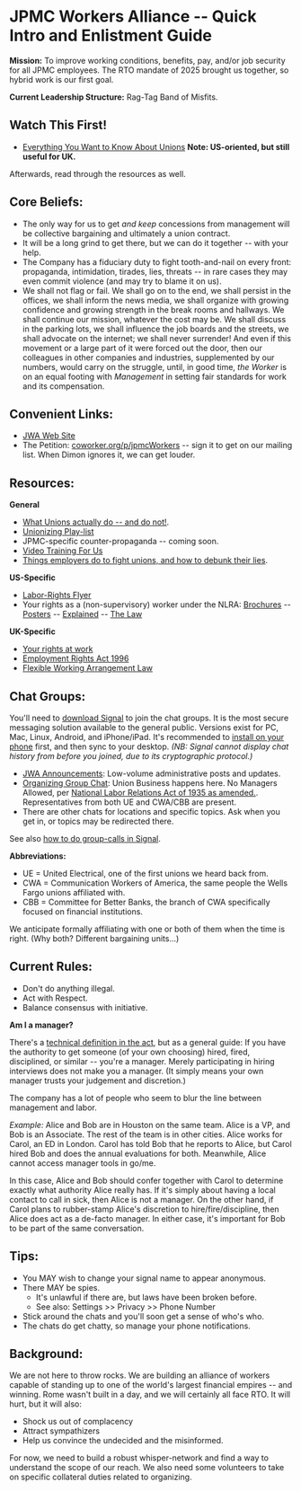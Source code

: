 # JPMC Workers Alliance -- Quick Intro and Enlistment Guide

**Mission:** To improve working conditions, benefits, pay, and/or job security for all JPMC employees. The RTO mandate of 2025 brought us together, so hybrid work is our first goal.

**Current Leadership Structure:** Rag-Tag Band of Misfits.

## Watch This First!

* [Everything You Want to Know About Unions](https://www.youtube.com/watch?v=Bd5x7vRZlT4) **Note: US-oriented, but still useful for UK.**

Afterwards, read through the resources as well.

## Core Beliefs:

* The only way for us to get *and keep* concessions from management will be collective bargaining and ultimately a union contract.
* It will be a long grind to get there, but we can do it together -- with your help.
* The Company has a fiduciary duty to fight tooth-and-nail on every front: propaganda, intimidation, tirades, lies, threats -- in rare cases they may even commit violence (and may try to blame it on us).
* We shall not flag or fail. We shall go on to the end, we shall persist in the offices, we shall inform the news media, we shall organize with growing confidence and growing strength in the break rooms and hallways.
  We shall continue our mission, whatever the cost may be. We shall discuss in the parking lots, we shall influence the job boards and the streets, we shall advocate on the internet; we shall never surrender!
  And even if this movement or a large part of it were forced out the door, then our colleagues in other companies and industries, supplemented by our numbers, would carry on the struggle, until,
  in good time, *the Worker* is on an equal footing with *Management* in setting fair standards for work and its compensation.


## Convenient Links:

* [JWA Web Site](https://jpmcWorkers.com)
* The Petition: [coworker.org/p/jpmcWorkers](https://coworker.org/p/jpmcWorkers) -- sign it to get on our mailing list. When Dimon ignores it, we can get louder.

## Resources:

**General**

* [What Unions actually do -- and do not!](https://aflcio.org/what-unions-do).
* [Unionizing Play-list](https://www.youtube.com/watch?v=wpujlRvWnRo&list=PLSsMjnJMaObX1jNgK905AYyM99nrfqPi8)
* JPMC-specific counter-propaganda -- coming soon.
* [Video Training For Us](https://www.youtube.com/@organizeworkers)
* [Things employers do to fight unions, and how to debunk their lies](https://unionbustingplaybook.com/).

**US-Specific**

* [Labor-Rights Flyer](https://www.nlrb.gov/sites/default/files/attachments/pages/node-184/nlrb-flyer-627.pdf)
* Your rights as a (non-supervisory) worker under the NLRA:
  [Brochures](https://www.nlrb.gov/news-publications/publications/brochures) --
  [Posters](https://www.nlrb.gov/news-publications/publications/employee-rights-notice-posting) --
  [Explained](https://www.nlrb.gov/about-nlrb/rights-we-protect/your-rights) --
  [The Law](https://www.law.cornell.edu/uscode/text/29/chapter-7/subchapter-II)

**UK-Specific**

* [Your rights at work](https://www.gov.uk/browse/working/rights-trade-unions)
* [Employment Rights Act 1996](https://www.legislation.gov.uk/ukpga/1996/18)
* [Flexible Working Arrangement Law](https://www.legislation.gov.uk/ukpga/1996/18/part/8A/data.pdf)

## Chat Groups:

You'll need to [download Signal](https://signal.org/download/) to join the chat groups.
It is the most secure messaging solution available to the general public.
Versions exist for PC, Mac, Linux, Android, and iPhone/iPad.
It's recommended to [install on your phone](https://signal.org/install) first, and then sync to your desktop.
*(NB: Signal cannot display chat history from before you joined, due to its cryptographic protocol.)*

* [JWA Announcements](https://signal.group/#CjQKIA9LUxuzRjiImriCzuLFQ2gtLQ7F5Zzut_11RrYqlZYcEhBfREi9xBUBjAzFlS7gZ7ZM): Low-volume administrative posts and updates.
* [Organizing Group Chat](https://signal.group/#CjQKIPuBz1rZK3in9h_NKCWeHFswRV0f23ZebaZnh_6Exg6gEhAEeE8AMe2MY05FPjJzap8t): Union Business happens here. No Managers Allowed, per [National Labor Relations Act of 1935 as amended.](https://www.law.cornell.edu/uscode/text/29/chapter-7/subchapter-II). Representatives from both UE and CWA/CBB are present.
* There are other chats for locations and specific topics. Ask when you get in, or topics may be redirected there.

See also [how to do group-calls in Signal](https://support.signal.org/hc/en-us/articles/360052977792-Group-Calling-Voice-or-Video).

**Abbreviations:**

* UE = United Electrical, one of the first unions we heard back from.
* CWA = Communication Workers of America, the same people the Wells Fargo unions affiliated with.
* CBB = Committee for Better Banks, the branch of CWA specifically focused on financial institutions.

We anticipate formally affiliating with one or both of them when the time is right.
(Why both? Different bargaining units...)

## Current Rules:

* Don't do anything illegal.
* Act with Respect.
* Balance consensus with initiative.

**Am I a manager?**

There's a [technical definition in the act](https://www.law.cornell.edu/definitions/uscode.php?width=840&height=800&iframe=true&def_id=29-USC-1697229976-858777245&term_occur=999&term_src=title:29:chapter:7:subchapter:II:section:152),
but as a general guide: If you have the authority to get someone (of your own choosing) hired, fired, disciplined, or similar -- you're a manager.
Merely participating in hiring interviews does not make you a manager. (It simply means your own manager trusts your judgement and discretion.)

The company has a lot of people who seem to blur the line between management and labor.

*Example:* Alice and Bob are in Houston on the same team. Alice is a VP, and Bob is an Associate. The rest of the team is in other cities.
Alice works for Carol, an ED in London. Carol has told Bob that he reports to Alice, but Carol hired Bob and does the annual evaluations for both.
Meanwhile, Alice cannot access manager tools in go/me.

In this case, Alice and Bob should confer together with Carol to determine exactly what authority Alice really has.
If it's simply about having a local contact to call in sick, then Alice is not a manager.
On the other hand, if Carol plans to rubber-stamp Alice's discretion to hire/fire/discipline,
then Alice does act as a de-facto manager. In either case, it's important for Bob to be part of
the same conversation.

## Tips:

* You MAY wish to change your signal name to appear anonymous.
* There MAY be spies.
	* It's unlawful if there are, but laws have been broken before.
	* See also: Settings >> Privacy >> Phone Number
* Stick around the chats and you'll soon get a sense of who's who.
* The chats do get chatty, so manage your phone notifications.

## Background:

We are not here to throw rocks. We are building an alliance of workers capable of standing up to one of the world's largest financial empires -- and winning.
Rome wasn't built in a day, and we will certainly all face RTO. It will hurt, but it will also:

* Shock us out of complacency
* Attract sympathizers
* Help us convince the undecided and the misinformed.

For now, we need to build a robust whisper-network and find a way to understand the scope of our reach.
We also need some volunteers to take on specific collateral duties related to organizing.

